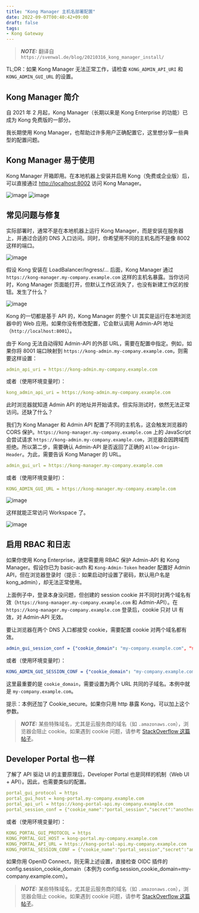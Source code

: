 ```yaml
---
title: "Kong Manager 主机名部署配置"
date: 2022-09-07T00:40:42+09:00
draft: false
tags: 
- Kong Gateway
---
```


> **_NOTE:_** 翻译自 `https://svenwal.de/blog/20210316_kong_manager_install/`

TL;DR：如果 Kong Manager 无法正常工作，请检查 `KONG_ADMIN_API_URI` 和 `KONG_ADMIN_GUI_URL` 的设置。

## Kong Manager 简介

自 2021 年 2 月起，Kong Manager（长期以来是 Kong Enterprise 的功能）已成为 Kong 免费版的一部分。

我长期使用 Kong Manager，也帮助过许多用户正确配置它，这里想分享一些典型的配置问题。

## Kong Manager 易于使用

Kong Manager 开箱即用。在本地机器上安装并启用 Kong（免费或企业版）后，可以直接通过 <http://localhost:8002> 访问 Kong Manager。

![image](https://svenwal.de/img/Kong_Manager_localhost.jpeg)
![image](https://svenwal.de/img/Kong_Manager_diagram_localhost.jpeg)

## 常见问题与修复

实际部署时，通常不是在本地机器上运行 Kong Manager，而是安装在服务器上，并通过合适的 DNS 入口访问。同时，你希望用不同的主机名而不是像 8002 这样的端口。

![image](https://svenwal.de/img/Kong_Manager_behind_loadbalancer.jpeg)

假设 Kong 安装在 LoadBalancer/Ingress/... 后面，Kong Manager 通过 `https://kong-manager.my-company.example.com` 这样的主机名暴露。当你访问时，Kong Manager 页面能打开，但默认工作区消失了，也没有新建工作区的按钮。发生了什么？

![image](https://svenwal.de/img/Kong_Manager_broken.jpeg)

Kong 的一切都是基于 API 的，Kong Manager 的整个 UI 其实是运行在本地浏览器中的 Web 应用。如果你没有修改配置，它会默认调用 Admin-API 地址（`http://localhost:8001`）。

由于 Kong 无法自动得知 Admin-API 的外部 URL，需要在配置中指定。例如，如果你将 8001 端口映射到 `https://kong-admin.my-company.example.com`，则需要这样设置：

```YAML
admin_api_uri = https://kong-admin.my-company.example.com
```

或者（使用环境变量时）：

```YAML
kong_admin_api_uri = https://kong-admin.my-company.example.com
```

此时浏览器就知道 Admin API 的地址并开始请求。但实际测试时，依然无法正常访问。还缺了什么？

我们为 Kong Manager 和 Admin API 配置了不同的主机名，这会触发浏览器的 CORS 保护。`https://kong-manager.my-company.example.com` 上的 JavaScript 会尝试请求 `https://kong-admin.my-company.example.com`，浏览器会因跨域而拒绝。所以第二步，需要确认 Admin-API 是否返回了正确的 `Allow-Origin-Header`。为此，需要告诉 Kong Manager 的 URL。

```YAML
admin_gui_url = https://kong-manager.my-company.example.com
```

或者（使用环境变量时）：

```YAML
KONG_ADMIN_GUI_URL = https://kong-manager.my-company.example.com
```

![image](https://svenwal.de/img/Kong_Manager_behind_loadbalancer.jpeg)

这样就能正常访问 Workspace 了。

![image](https://svenwal.de/img/Kong_Manager_working.jpeg)

## 启用 RBAC 和日志

如果你使用 Kong Enterprise，通常需要用 RBAC 保护 Admin-API 和 Kong Manager。假设你已为 basic-auth 和 `Kong-Admin-Token` header 配置好 Admin API，但在浏览器登录时（提示：如果启动时设置了密码，默认用户名是 kong_admin），却无法正常使用。

上面例子中，登录本身没问题，但创建的 session cookie 并不同时对两个域名有效（`https://kong-manager.my-company.example.com` 和 Admin-API）。在 `https://kong-manager.my-company.example.com` 登录后，cookie 只对 UI 有效，对 Admin-API 无效。

要让浏览器在两个 DNS 入口都接受 cookie，需要配置 cookie 对两个域名都有效。

```YAML
admin_gui_session_conf = {"cookie_domain": "my-company.example.com", "secret": "your-random-secret", "cookie_secure":false} 
```

或者（使用环境变量时）：

```YAML
KONG_ADMIN_GUI_SESSION_CONF = {"cookie_domain": "my-company.example.com", "secret": "your-random-secret", "cookie_secure": false}.
```

这里最重要的是 `cookie_domain`，需要设置为两个 URL 共同的子域名。本例中就是 `my-company.example.com`。

提示：本例还加了 Cookie_secure。如果你只用 http 暴露 Kong，可以加上这个参数。

> **_NOTE:_** 某些特殊域名，尤其是云服务商的域名（如 `.amazonaws.com`），浏览器会阻止 cookie。如果遇到 cookie 问题，请参考 [StackOverflow 这篇帖子](https://stackoverflow.com/questions/43520667/cookies-are-not-being-set-for-amazonaws-com-in-chrome-57-and-58-browsers)。

## Developer Portal 也一样

了解了 API 驱动 UI 的主要原理后，Developer Portal 也是同样的机制（Web UI + API）。因此，也需要类似的配置。

```YAML
portal_gui_protocol = https
portal_gui_host = kong-portal.my-company.example.com
portal_api_url = https://kong-portal-api.my-company.example.com
portal_session_conf = {"cookie_name":"portal_session","secret":"another-random-secret","cookie_secure":false,"cookie_domain":"my-company.example.com"} 
```

或者（使用环境变量时）：

```YAML
KONG_PORTAL_GUI_PROTOCOL = https
KONG_PORTAL_GUI_HOST = kong-portal.my-company.example.com
KONG_PORTAL_API_URL = https://kong-portal-api.my-company.example.com
KONG_PORTAL_SESSION_CONF = {"cookie_name":"portal_session","secret":"another-random-secret","cookie_secure":false,"cookie_domain":"my-company.example.com"} 
```

如果你用 OpenID Connect，则无需上述设置，直接检查 OIDC 插件的 config.session_cookie_domain（本例为 config.session_cookie_domain=my-company.example.com）。

> **_NOTE:_** 某些特殊域名，尤其是云服务商的域名（如 `.amazonaws.com`），浏览器会阻止 cookie。如果遇到 cookie 问题，请参考 [StackOverflow 这篇帖子](https://stackoverflow.com/questions/43520667/cookies-are-not-being-set-for-amazonaws-com-in-chrome-57-and-58-browsers)。
